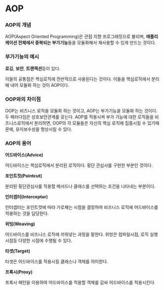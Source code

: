 # AOP

### **AOP의 개념** 
 
AOP(Aspect Oriented Programming)은 관점 지향 프로그래밍으로 불리며, **애플리케이션 전체에서 중복되는 부가기능**들을 모듈화해서 재사용할 수 있게 만드는 것이다.
 
### **부가기능의 예시**    
 
**로깅**, **보안**, **트랜잭션**등이 있다.  
  
이들의 공통점은 핵심로직에 전반적으로 사용된다는 것이다. 이들을 핵심로직에서 분리해 내어 모듈화 하는 것이 AOP이다.   
 
### **OOP와의 차이점**

OOP는 비즈니스 로직을 모듈화 하는 것이고, AOP는 부가기능을 모듈화 하는 것이다. 두 패러다임은 상호보안관계를 갖는다. AOP를 적용시켜 부가 기능에 대한 로직들을 비즈니스로직에서 분리하면, OOP의 각 모듈들은 자신의 핵심 로직에 집중시킬 수 있기때문에, 유지보수성을 향상시킬 수 있다.

### **AOP의 용어**

**어드바이스(Advice)**

어드바이스는 핵심로직에서 분리된 로직이다. 횡단 관심사를 구현한 부분인 것이다.

**포인트컷(Pointcut)**

분리된 횡단관심사를 적용할 메서드나 클래스를 선택하는 조건을 나타내는 부분이다.

**인터셉터(Interceptor)**

인터셉터는 포인트컷에 따라 가로채는 시점을 결정하여 비즈니스 로직에 어드바이스를 적용하는 것을 담당한다.

**위빙(Weaving)**

어드바이스를 비즈니스 로직에 끼워넣는 과정을 말한다. 위빙은 컴파일시점, 로직 실행시점등 다양한 시점에 수행될 수 있다.

**타겟(Target)**

타겟은 어드바이스를 적용시킬 클래스나 객체를 의미한다.

**프록시(Proxy)**

프록시 패턴을 이용하여 어드바이스를 적용할 객체를 감싸 어드바이스를 적용시킨다.
